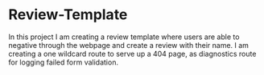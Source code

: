 # Review-Template
In this project I am creating a review template where users are able to negative through the webpage and create a review with their name. I am creating a one wildcard route to serve up a 404 page, as diagnostics route for logging failed form validation. 

